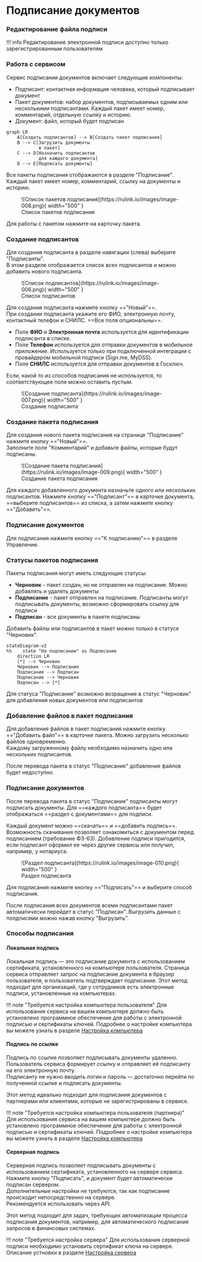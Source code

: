 ﻿# Подписание документов

### Редактирование файла подписи
!!! info
    Редактирование электронной подписи доступно только зарегистрированным пользователям

### Работа с сервисом
Сервис подписания документов включает следующие компоненты:

- Подписант: контактная информация человека, который подписывает документ  
- Пакет документов: набор документов, подписываемых одним или несколькими подписантами. Каждый пакет имеет номер, комментарий, отдельную ссылку и историю. 
- Документ: файл, который будет подписан  

```mermaid
graph LR
    A[Создать подписантов] --> B[Создать пакет подписания]
    B --> C[Загрузить документы
            в пакет]
    C --> D[Назначить подписантов
            для каждого документа]
    D --> E[Подписать документы]
```

Все пакеты подписания отображаются в разделе "Подписание".  
Каждый пакет имеет номер, комментарий, ссылку на документы и историю.

<figure markdown="span">
  ![Список пакетов подписания](https://rulink.io/images/image-008.png){ width="500" }
  <figcaption>Список пакетов подписания</figcaption>
</figure>

Для работы с пакетом нажмите на карточку пакета.
 
### Создание подписантов
Для создания подписанта в разделе навигации (слева) выберите "Подписанты".  
В этом разделе отображается список всех подписантов и можно добавить нового подписанта.

<figure markdown="span">
  ![Список подписантов](https://rulink.io/images/image-006.png){ width="500" }
  <figcaption>Список подписантов</figcaption>
</figure>

Для создания подписанта нажмите кнопку =="Новый"==.  
При создании подписанта укажите его ФИО, электронную почту, контактный телефон и СНИЛС. ==Все поля опциональны==.

- Поле **ФИО** и **Электронная почта** используется для идентификации подписанта в списке.
- Поле **Телефон** используется для отправки документов в мобильное приложение. Используется только при подключенной интеграции с провайдером мобильной подписи (Sign.me, MyDSS).
- Поле **СНИЛС** используется для отправки документов в Госключ.

Если, какой то из способов подписания не используется, то соответствующее поле можно оставить пустым.

<figure markdown="span">
  ![Создание подписанта](https://rulink.io/images/image-007.png){ width="500" }
  <figcaption>Создание подписанта</figcaption>
</figure>

### Создание пакета подписания
Для создания нового пакета подписания на странице "Подписание" нажмите кнопку =="Новый"==.  
Заполните поле "Комментарий" и добавьте файлы, которые будут подписаны.

<figure markdown="span">
  ![Создание пакета подписания](https://rulink.io/images/image-009.png){ width="500" }
  <figcaption>Создание пакета подписания</figcaption>
</figure>

Для каждого добавленного документа назначьте одного или нескольких подписантов. Нажмите кнопку =="Подписант"== в карточке документа, ==выберите подписантов== из списка, а затем нажмите кнопку =="Добавить"==.

### Подписание документов
Для подписания нажмите кнопку =="К подписанию"== в разделе Управление.  


### Статусы пакетов подписания
Пакеты подписания могут иметь следующие статусы:

- **Черновик** - пакет создан, но не отправлен на подписание. Можно добавлять и удалять документы
- **Подписание** - пакет отправлен на подписание. Подписанты могут подписывать документы, возможно сформировать ссылку для подписи
- **Подписан** - все документы в пакете подписаны

Добавить файлы или подписантов в пакет можно только в статусе "Черновик".

```mermaid
stateDiagram-v2
%%    state "На подписании" as Подписание
    direction LR
    [*] --> Черновик
    Черновик --> Подписание
    Подписание --> Подписан
    Подписание --> Черновик
    Подписан --> [*]
```
Для статуса "Подписание" возможно возращение в статус "Черновик" для добавления новых документов или подписантов

### Добавление файлов в пакет подписания
Для добавления файлов в пакет подписания нажмите кнопку =="Добавить файл"== в карточке пакета. Можно загрузить несколько файлов одновременно.  
Каждому загруженному файлу необходимо назначить одно или нескольких подписантов.  

После перевода пакета в статус "Подписание" добавление файлов будет недоступно.

### Подписание документов
После перевода пакета в статус "Подписание" подписанты могут подписать документы. 
Для ==каждого подписанта== будет отображаться ==раздел с документами== для подписи.  


Каждый документ можно ==скачать== и ==добавить подпись==. Возможность скачивания позволяет ознакомиться с 
документом перед подписанием (требование ФЗ-63). Добавление подписи пригодится, если подписант оформил 
ее через другие сервисы или получил, например, у нотариуса.

<figure markdown="span">
  ![Раздел подписанта](https://rulink.io/images/image-010.png){ width="500" }
  <figcaption>Раздел подписанта</figcaption>
</figure>

Для подписания нажмите кнопку =="Подписать"== и выберите способ подписания.  

После подписания всех документов всеми подписантами пакет автоматически перейдет в статус "Подписан". 
Выгрузить данные с попдписями можно нажав кнопку "Выгрузить".

### Способы подписания
#### Локальная подпись
Локальная подпись — это подписание документа с использованием сертификата, установленного на компьютере пользователя. 
Страница сервиса отправляет запрос на подписание документа в браузер пользователя, и пользователь подтверждает подписание. 
Этот метод подходит для организаций, где у сотрудников есть электронные подписи, установленные на компьютерах.

!!! note "Требуется настройка компьютера пользователя"
    Для использования сервиса на вашем компьютере должно быть установлено программное обеспечение для работы с электронной подписью и сертификаты ключей.
    Подробнее о настройке компьютера вы можете узнать в разделе [Настройка компьютера](https://rulink.io/support/crypto/setup)

#### Подпись по ссылке
Подпись по ссылке позволяет подписывать документы удаленно. 
Пользователь сервиса формирует ссылку и отправляет её подписанту на его электронную почту.  
Подписанту не нужно вводить логин и пароль — достаточно перейти по полученной ссылке и подписать документы.

Этот метод идеально подходит для подписания документов с партнерами или клиентами, которые не зарегистрированы в сервисе.

!!! note "Требуется настройка компьютера пользователя (партнера)"
    Для использования сервиса на вашем компьютере должно быть установлено программное обеспечение для работы с электронной подписью и сертификаты ключей.
    Подробнее о настройке компьютера вы можете узнать в разделе [Настройка компьютера](https://rulink.io/support/crypto/setup)

#### Серверная подпись
Серверная подпись позволяет подписывать документы с использованием сертификата, установленного на сервере сервиса.  
Нажмите кнопку "Подписать", и документ будет автоматически подписан сервером.  
Дополнительные настройки не требуются, так как подписание происходит непосредственно на сервере.  
Рекомендуется использовать через API.  

Этот метод подходит для задач, требующих автоматизации процесса подписания документов, например, для автоматического подписания запросов в финансовых системах.

!!! note "Требуется настройка сервера"
    Для использования серверной подписи необходимо установить сертификат ключа на сервере. 
    Описание устновки в разделе [Настройка сервера](https://rulink.io/support/crypto/setup)

